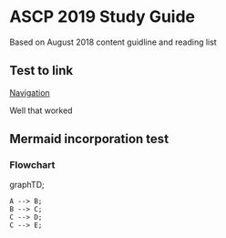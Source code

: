 # ASCP 2019 Study Guide

Based on August 2018 content guidline and reading list

## Test to link

[Navigation](navigation.md)

Well that worked

## Mermaid incorporation test

### Flowchart

graphTD;

    A --> B;
    B --> C;
    C --> D;
    C --> E;
